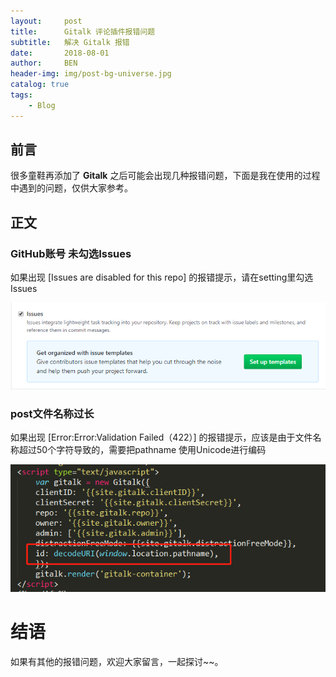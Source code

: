 ```yaml
---
layout:     post
title:      Gitalk 评论插件报错问题
subtitle:   解决 Gitalk 报错
date:       2018-08-01
author:     BEN
header-img: img/post-bg-universe.jpg
catalog: true
tags:
    - Blog
---
```



## 前言

很多童鞋再添加了 **Gitalk** 之后可能会出现几种报错问题，下面是我在使用的过程中遇到的问题，仅供大家参考。


## 正文

### GitHub账号 未勾选Issues

如果出现 [Issues are disabled for this repo] 的报错提示，请在setting里勾选Issues

[![](/img/github_issues.png)](https://gitalk.github.io/)

### post文件名称过长

如果出现 [Error:Error:Validation Failed（422）] 的报错提示，应该是由于文件名称超过50个字符导致的，需要把pathname 使用Unicode进行编码

[![](/img/Unicode.png)](https://gitalk.github.io/)

# 结语

如果有其他的报错问题，欢迎大家留言，一起探讨~~。